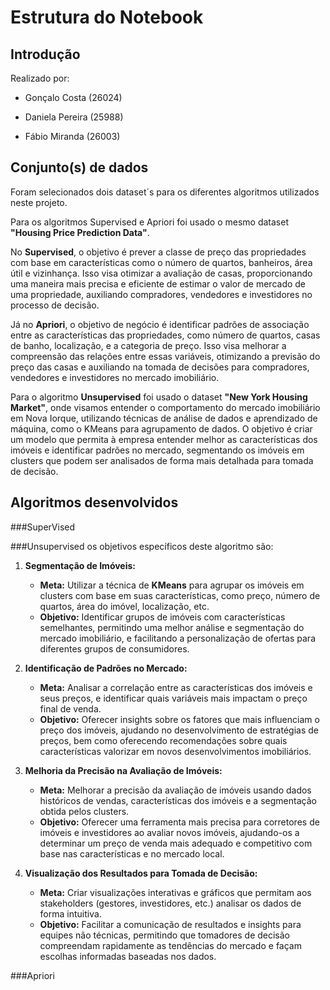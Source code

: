 # Estrutura do Notebook

## Introdução
Realizado por:

- Gonçalo Costa (26024)

- Daniela Pereira (25988)

- Fábio Miranda (26003)

## Conjunto(s) de dados
Foram selecionados dois dataset´s para os diferentes algoritmos utilizados neste projeto.

Para os algoritmos Supervised e Apriori foi usado o mesmo dataset **"Housing Price Prediction Data"**.

No **Supervised**, o objetivo é prever a classe de preço das propriedades com base em características como o número de quartos, banheiros, área útil e vizinhança. Isso visa otimizar a avaliação de casas, proporcionando uma maneira mais precisa e eficiente de estimar o valor de mercado de uma propriedade, auxiliando compradores, vendedores e investidores no processo de decisão.

Já no **Apriori**, o objetivo de negócio é identificar padrões de associação entre as características das propriedades, como número de quartos, casas de banho, localização, e a categoria de preço. Isso visa melhorar a compreensão das relações entre essas variáveis, otimizando a previsão do preço das casas e auxiliando na tomada de decisões para compradores, vendedores e investidores no mercado imobiliário.

Para o algoritmo **Unsupervised** foi usado o dataset **"New York Housing Market"**, onde visamos entender o comportamento do mercado imobiliário em Nova Iorque, utilizando técnicas de análise de dados e aprendizado de máquina, como o KMeans para agrupamento de dados.
O objetivo é criar um modelo que permita à empresa entender melhor as características dos imóveis e identificar padrões no mercado, segmentando os imóveis em clusters que podem ser analisados de forma mais detalhada para tomada de decisão.


## Algoritmos desenvolvidos
###SuperVised

###Unsupervised
os objetivos específicos deste algoritmo são:

1. **Segmentação de Imóveis:**
   - **Meta:** Utilizar a técnica de **KMeans** para agrupar os imóveis em clusters com base em suas características, como preço, número de quartos, área do imóvel, localização, etc.
   - **Objetivo:** Identificar grupos de imóveis com características semelhantes, permitindo uma melhor análise e segmentação do mercado imobiliário, e facilitando a personalização de ofertas para diferentes grupos de consumidores.

2. **Identificação de Padrões no Mercado:**
   - **Meta:** Analisar a correlação entre as características dos imóveis e seus preços, e identificar quais variáveis mais impactam o preço final de venda.
   - **Objetivo:** Oferecer insights sobre os fatores que mais influenciam o preço dos imóveis, ajudando no desenvolvimento de estratégias de preços, bem como oferecendo recomendações sobre quais características valorizar em novos desenvolvimentos imobiliários.

3. **Melhoria da Precisão na Avaliação de Imóveis:**
   - **Meta:** Melhorar a precisão da avaliação de imóveis usando dados históricos de vendas, características dos imóveis e a segmentação obtida pelos clusters.
   - **Objetivo:** Oferecer uma ferramenta mais precisa para corretores de imóveis e investidores ao avaliar novos imóveis, ajudando-os a determinar um preço de venda mais adequado e competitivo com base nas características e no mercado local.

4. **Visualização dos Resultados para Tomada de Decisão:**
   - **Meta:** Criar visualizações interativas e gráficos que permitam aos stakeholders (gestores, investidores, etc.) analisar os dados de forma intuitiva.
   - **Objetivo:** Facilitar a comunicação de resultados e insights para equipes não técnicas, permitindo que tomadores de decisão compreendam rapidamente as tendências do mercado e façam escolhas informadas baseadas nos dados.

###Apriori
